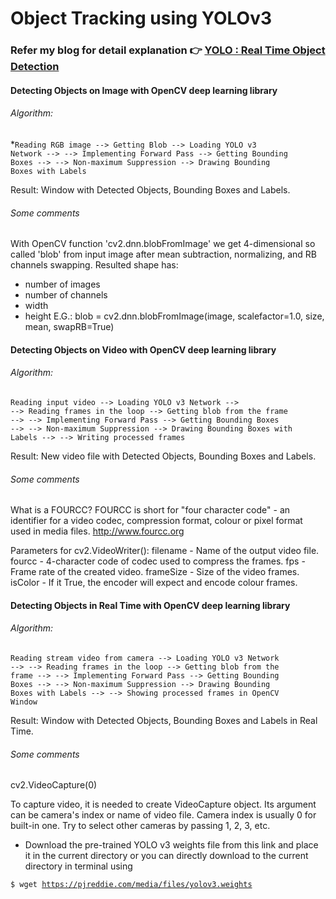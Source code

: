 # Object Tracking using YOLOv3


### Refer my blog for detail explanation 👉 [YOLO : Real Time Object Detection](https://capablemachine.com/2020/07/21/yolo-model/)
#### Detecting Objects on Image with OpenCV deep learning library

###### Algorithm:
*<code>Reading RGB image --> Getting Blob --> Loading YOLO v3 Network -->
--> Implementing Forward Pass --> Getting Bounding Boxes -->
--> Non-maximum Suppression --> Drawing Bounding Boxes with Labels</code>

Result:
Window with Detected Objects, Bounding Boxes and Labels.


###### Some comments

With OpenCV function 'cv2.dnn.blobFromImage' we get 4-dimensional
so called 'blob' from input image after mean subtraction,
normalizing, and RB channels swapping. Resulted shape has:
 - number of images
 - number of channels
 - width
 - height
E.G.: blob = cv2.dnn.blobFromImage(image, scalefactor=1.0, size, mean, swapRB=True)


#### Detecting Objects on Video with OpenCV deep learning library

###### Algorithm:
<code>Reading input video --> Loading YOLO v3 Network -->
--> Reading frames in the loop --> Getting blob from the frame -->
--> Implementing Forward Pass --> Getting Bounding Boxes -->
--> Non-maximum Suppression --> Drawing Bounding Boxes with Labels -->
--> Writing processed frames</code>

Result:
New video file with Detected Objects, Bounding Boxes and Labels.


###### Some comments

What is a FOURCC?
    FOURCC is short for "four character code" - an identifier for a video codec,
    compression format, colour or pixel format used in media files.
    http://www.fourcc.org


Parameters for cv2.VideoWriter():
    filename - Name of the output video file.
    fourcc - 4-character code of codec used to compress the frames.
    fps	- Frame rate of the created video.
    frameSize - Size of the video frames.
    isColor	- If it True, the encoder will expect and encode colour frames.


#### Detecting Objects in Real Time with OpenCV deep learning library

###### Algorithm:
<code>Reading stream video from camera --> Loading YOLO v3 Network -->
--> Reading frames in the loop --> Getting blob from the frame -->
--> Implementing Forward Pass --> Getting Bounding Boxes -->
--> Non-maximum Suppression --> Drawing Bounding Boxes with Labels -->
--> Showing processed frames in OpenCV Window</code>

Result:
Window with Detected Objects, Bounding Boxes and Labels in Real Time.


###### Some comments

cv2.VideoCapture(0)

To capture video, it is needed to create VideoCapture object.
Its argument can be camera's index or name of video file.
Camera index is usually 0 for built-in one.
Try to select other cameras by passing 1, 2, 3, etc.

- Download the pre-trained YOLO v3 weights file from this link and place it in the current directory or you can directly download to the current directory in terminal using

<code>$ wget https://pjreddie.com/media/files/yolov3.weights</code>
